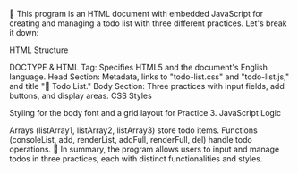 📝 This program is an HTML document with embedded JavaScript for creating and managing a todo list with three different practices. Let's break it down:

HTML Structure

DOCTYPE & HTML Tag: Specifies HTML5 and the document's English language.
Head Section: Metadata, links to "todo-list.css" and "todo-list.js," and title "📝 Todo List."
Body Section: Three practices with input fields, add buttons, and display areas.
CSS Styles

Styling for the body font and a grid layout for Practice 3.
JavaScript Logic

Arrays (listArray1, listArray2, listArray3) store todo items.
Functions (consoleList, add, renderList, addFull, renderFull, del) handle todo operations.
🚀 In summary, the program allows users to input and manage todos in three practices, each with distinct functionalities and styles.
